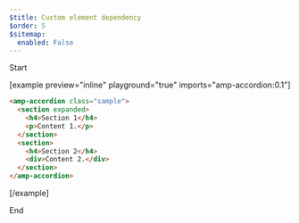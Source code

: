 ```yaml
---
$title: Custom element dependency
$order: 5
$sitemap:
  enabled: False
---
```


Start

[example preview="inline" playground="true" imports="amp-accordion:0.1"]

```html
<amp-accordion class="sample">
  <section expanded>
    <h4>Section 1</h4>
    <p>Content 1.</p>
  </section>
  <section>
    <h4>Section 2</h4>
    <div>Content 2.</div>
  </section>
</amp-accordion>
```

[/example]

End
